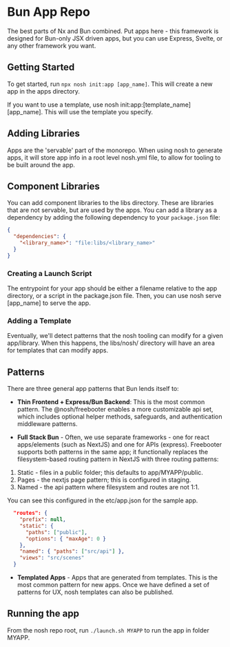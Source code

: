 # Bun App Repo

The best parts of Nx and Bun combined. Put apps here - this framework is designed for Bun-only JSX driven apps, but you can use
Express, Svelte, or any other framework you want.

## Getting Started
To get started, run `npx nosh init:app [app_name]`. This will create a new app in the apps directory.

If you want to use a template, use nosh init:app:[template_name]
[app_name]. This will use the template you specify.

## Adding Libraries
Apps are the 'servable' part of the monorepo. When using nosh to generate apps, it will store app info in a root level nosh.yml file,
to allow for tooling to be built around the app.

## Component Libraries
You can add component libraries to the libs directory. These are libraries that are not servable, but are used by the apps. You can
add a library as a dependency by adding the following dependency to your `package.json` file:

```json
{
  "dependencies": {
    "<library_name>": "file:libs/<library_name>"
  }
}
```

### Creating a Launch Script
The entrypoint for your app should be either a filename relative to the app directory, or a script in the package.json file. Then, you can use nosh serve [app_name] to serve the app.

### Adding a Template
Eventually, we'll detect patterns that the nosh tooling can modify for a given app/library. When this happens, the libs/nosh/ directory will have an area for templates that can modify apps.

## Patterns

There are three general app patterns that Bun lends itself to:

- **Thin Frontend + Express/Bun Backend**: This is the most common pattern. The @nosh/freebooter enables a more customizable api set, which includes optional helper methods, safeguards, and authentication middleware patterns.

- **Full Stack Bun** - Often, we use separate frameworks - one for react apps/elements (such as NextJS) and one for APIs (express). Freebooter supports both patterns in the same app; it functionally replaces the filesystem-based routing pattern in NextJS with three routing patterns:

1. Static - files in a public folder; this defaults to app/MYAPP/public.
2. Pages - the nextjs page pattern; this is configured in staging.
3. Named - the api pattern where filesystem and routes are not 1:1.

You can see this configured in the etc/app.json for the sample app.
```json
  "routes": {
    "prefix": null,
    "static": {
      "paths": ["public"],
      "options": { "maxAge": 0 }
    },
    "named": { "paths": ["src/api"] },
    "views": "src/scenes"
  }
```

- **Templated Apps** - Apps that are generated from templates. This is the most common pattern for new apps. Once we have defined a set of patterns for UX, nosh templates can also be published.

## Running the app
From the nosh repo root, run `./launch.sh MYAPP` to run the app in folder MYAPP.
